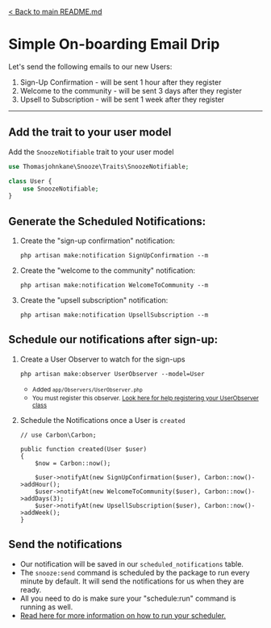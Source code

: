 [< Back to main README.md](https://github.com/thomasjohnkane/snooze)
# Simple On-boarding Email Drip

Let's send the following emails to our new Users:

1. Sign-Up Confirmation - will be sent 1 hour after they register
2. Welcome to the community - will be sent 3 days after they register
3. Upsell to Subscription - will be sent 1 week after they register

<hr />

## Add the trait to your user model
Add the `SnoozeNotifiable` trait to your user model
```php
use Thomasjohnkane\Snooze\Traits\SnoozeNotifiable;

class User {
    use SnoozeNotifiable;
}
```
## Generate the Scheduled Notifications:

1. Create the "sign-up confirmation" notification: 

    `php artisan make:notification SignUpConfirmation --m`

2. Create the "welcome to the community" notification:

    `php artisan make:notification WelcomeToCommunity --m`

3. Create the "upsell subscription" notification:

    `php artisan make:notification UpsellSubscription --m`

## Schedule our notifications after sign-up:
1. Create a User Observer to watch for the sign-ups

    `php artisan make:observer UserObserver --model=User`
    
    * <small>Added `app/Observers/UserObserver.php`</small>
    * <small>You must register this observer. <a href="https://laravel.com/docs/5.7/eloquent#observers" target="_blank">Look here for help registering your UserObserver class</a></small>

2. Schedule the Notifications once a User is `created`

    ```
    // use Carbon\Carbon;

    public function created(User $user)
    {
        $now = Carbon::now();
   
        $user->notifyAt(new SignUpConfirmation($user), Carbon::now()->addHour();
        $user->notifyAt(new WelcomeToCommunity($user), Carbon::now()->addDays(3);
        $user->notifyAt(new UpsellSubscription($user), Carbon::now()->addWeek();
    }
    ```

## Send the notifications

- Our notification will be saved in our `scheduled_notifications` table.
- The `snooze:send` command is scheduled by the package to run every minute by default. It will send the notifications for us when they are ready.
- All you need to do is make sure your "schedule:run" command is running as well.
- [Read here for more information on how to run your scheduler.](2)

[1]: https://carbon.nesbot.com/docs/ "Carbon"
[2]: https://laravel.com/docs/5.7/scheduling#introduction "Configure Laravel Scheduler"
